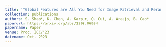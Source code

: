 ```yaml
---
title: '"Global Features are All You Need for Image Retrieval and Reranking,"'
collection: publications
authors: S. Shao*, K. Chen, A. Karpur, Q. Cui, A. Araujo, B. Cao*
paperurl: https://arxiv.org/abs/2308.06954
papername: Paper
venue: Proc. ICCV'23
datename: Oct. 2023
---
```

